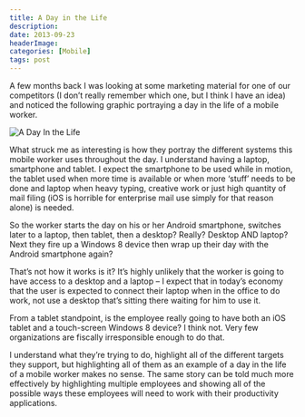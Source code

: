 ```yaml
---
title: A Day in the Life
description: 
date: 2013-09-23
headerImage: 
categories: [Mobile]
tags: post
---
```


A few months back I was looking at some marketing material for one of our competitors (I don’t really remember which one, but I think I have an idea) and noticed the following graphic portraying a day in the life of a mobile worker.

![A Day In the Life](images/stories/2013/a-day-in-the-life.png "A Day In the Life")

What struck me as interesting is how they portray the different systems this mobile worker uses throughout the day. I understand having a laptop, smartphone and tablet. I expect the smartphone to be used while in motion, the tablet used when more time is available or when more ‘stuff’ needs to be done and laptop when heavy typing, creative work or just high quantity of mail filing (iOS is horrible for enterprise mail use simply for that reason alone) is needed.

So the worker starts the day on his or her Android smartphone, switches later to a laptop, then tablet, then a desktop? Really? Desktop AND laptop? Next they fire up a Windows 8 device then wrap up their day with the Android smartphone again?

That’s not how it works is it? It’s highly unlikely that the worker is going to have access to a desktop and a laptop – I expect that in today’s economy that the user is expected to connect their laptop when in the office to do work, not use a desktop that’s sitting there waiting for him to use it.

From a tablet standpoint, is the employee really going to have both an iOS tablet and a touch-screen Windows 8 device? I think not. Very few organizations are fiscally irresponsible enough to do that.

I understand what they’re trying to do, highlight all of the different targets they support, but highlighting all of them as an example of a day in the life of a mobile worker makes no sense. The same story can be told much more effectively by highlighting multiple employees and showing all of the possible ways these employees will need to work with their productivity applications.